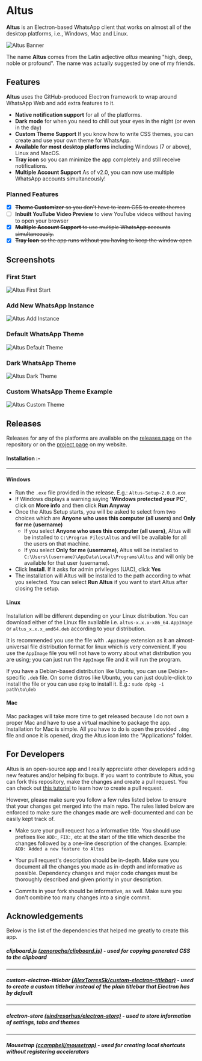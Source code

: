 # Altus

**Altus** is an Electron-based WhatsApp client that works on almost all of the desktop platforms, i.e., Windows, Mac and Linux.

![Altus Banner](/img/altus-banner.png)

The name **Altus** comes from the Latin adjective _altus_ meaning "high, deep, noble or profound". The name was actually suggested by one of my friends.

## Features

**Altus** uses the GitHub-produced Electron framework to wrap around WhatsApp Web and add extra features to it.

- **Native notification support** for all of the platforms.
- **Dark mode** for when you need to chill out your eyes in the night (or even in the day)
- **Custom Theme Support** If you know how to write CSS themes, you can create and use your own theme for WhatsApp.
- **Available for most desktop platforms** including Windows (7 or above), Linux and MacOS.
- **Tray icon** so you can minimize the app completely and still receive notifications.
- **Multiple Account Support** As of v2.0, you can now use multiple WhatsApp accounts simultaneously!

### Planned Features

- [x] ~~**Theme Customizer** so you don't have to learn CSS to create themes~~
- [ ] **Inbuilt YouTube Video Preview** to view YouTube videos without having to open your browser
- [x] ~~**Multiple Account Support** to use multiple WhatsApp accounts simultaneously.~~
- [x] ~~**Tray Icon** so the app runs without you having to keep the window open~~

## Screenshots

### First Start
![Altus First Start](/img/Altus-First-Start.png)
### Add New WhatsApp Instance
![Altus Add Instance](/img/Altus-Add-Instance.png)
### Default WhatsApp Theme
![Altus Default Theme](/img/Altus-Default-Theme.png)
### Dark WhatsApp Theme
![Altus Dark Theme](/img/Altus-Dark-Theme.png)
### Custom WhatsApp Theme Example
![Altus Custom Theme](/img/Altus-Custom-Theme.png)


## Releases

Releases for any of the platforms are available on the [releases page](https://github.com/ShadyThGod/altus/releases/) on the repository or on the [project page](https://shadythgod.github.io/altus/) on my website.

#### Installation :-
---
#### Windows

- Run the `.exe` file provided in the release. E.g.: `Altus-Setup-2.0.0.exe`
- If Windows displays a warning saying **'Windows protected your PC'**, click on **More info** and then click **Run Anyway**
- Once the Altus Setup starts, you will be asked to select from two choices which are **Anyone who uses this computer (all users)** and **Only for me (username)**
  - If you select **Anyone who uses this computer (all users)**, Altus will be installed to `C:\Program Files\Altus` and will be available for all the users on that machine.
  - If you select **Only for me (username)**, Altus will be installed to `C:\Users\(username)\AppData\Local\Programs\Altus` and will only be available for that user (username).
- Click **Install**. If it asks for admin privileges (UAC), click **Yes**
- The installation will Altus will be installed to the path according to what you selected. You can select **Run Altus** if you want to start Altus after closing the setup.

#### Linux

Installation will be different depending on your Linux distribution. You can download either of the Linux file available i.e. `altus-x.x.x-x86_64.AppImage` or `altus_x.x.x_amd64.deb` according to your distribution.

It is recommended you use the file with `.AppImage` extension as it an almost-universal file distribution format for linux which is very convenient. If you use the `AppImage` file you will not have to worry about what distribution you are using; you can just run the `AppImage` file and it will run the program.

If you have a Debian-based distribution like Ubuntu, you can use Debian-specific `.deb` file. On some distros like Ubuntu, you can just double-click to install the file or you can use `dpkg` to install it. E.g.: `sudo dpkg -i path\to\deb`

#### Mac

Mac packages will take more time to get released because I do not own a proper Mac and have to use a virtual machine to package the app. Installation for Mac is simple. All you have to do is open the provided `.dmg` file and once it is opened, drag the Altus icon into the "Applications" folder.

## For Developers

Altus is an open-source app and I really appreciate other developers adding new features and/or helping fix bugs. If you want to contribute to Altus, you can fork this repository, make the changes and create a pull request. You can check out [this tutorial](https://help.github.com/en/articles/creating-a-pull-request-from-a-fork) to learn how to create a pull request.

However, please make sure you follow a few rules listed below to ensure that your changes get merged into the main repo. The rules listed below are enforced to make sure the changes made are well-documented and can be easily kept track of.

- Make sure your pull request has a informative title. You should use prefixes like `ADD:`, `FIX:`, etc at the start of the title which describe the changes followed by a one-line description of the changes. Example: `ADD: Added a new feature to Altus`

- Your pull request's description should be in-depth. Make sure you document all the changes you made as in-depth and informative as possible. Dependency changes and major code changes must be thoroughly described and given priority in your description.

- Commits in your fork should be informative, as well. Make sure you don't combine too many changes into a single commit.

## Acknowledgements

Below is the list of the dependencies that helped me greatly to create this app.

##### clipboard.js [(zenorocha/clipboard.js)](https://github.com/zenorocha/clipboard.js) - used for copying generated CSS to the clipboard

---

##### custom-electron-titlebar [(AlexTorresSk/custom-electron-titlebar)](https://github.com/AlexTorresSk/custom-electron-titlebar) - used to create a custom titlebar instead of the plain titlebar that Electron has by default

---

##### electron-store [(sindresorhus/electron-store)](https://github.com/sindresorhus/electron-store) - used to store information of settings, tabs and themes

---

##### Mousetrap [(ccampbell/mousetrap)](https://github.com/ccampbell/mousetrap) - used for creating local shortcuts without registering accelerators
